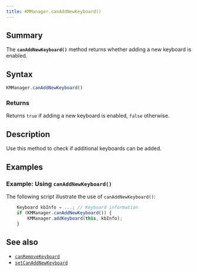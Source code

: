 ```yaml
---
title: KMManager.canAddNewKeyboard()
---
```


## Summary

The **`canAddNewKeyboard()`** method returns whether adding a new
keyboard is enabled.

## Syntax

``` javascript
KMManager.canAddNewKeyboard()
```

### Returns

Returns `true` if adding a new keyboard is enabled, `false` otherwise.

## Description

Use this method to check if additional keyboards can be added.

## Examples

### Example: Using `canAddNewKeyboard()`

The following script illustrate the use of `canAddNewKeyboard()`:

``` javascript
    Keyboard kbInfo = ...; // Keyboard information
    if (KMManager.canAddNewKeyboard()) {
        KMManager.addKeyboard(this, kbInfo);
    }
```

## See also

-   [`canRemoveKeyboard`](canRemoveKeyboard)
-   [`setCanAddNewKeyboard`](setCanAddNewKeyboard)
